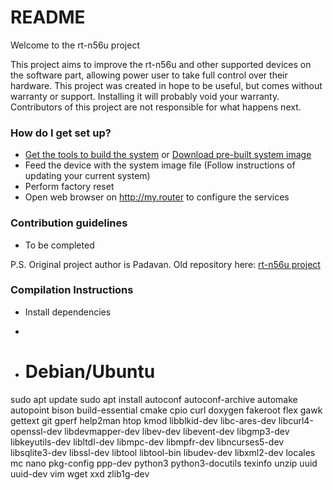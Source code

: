 # README #

Welcome to the rt-n56u project

This project aims to improve the rt-n56u and other supported devices on the software part, allowing power user to take full control over their hardware.
This project was created in hope to be useful, but comes without warranty or support. Installing it will probably void your warranty. 
Contributors of this project are not responsible for what happens next.

### How do I get set up? ###

* [Get the tools to build the system](https://bitbucket.org/padavan/rt-n56u/wiki/EN/HowToMakeFirmware) or [Download pre-built system image](https://bitbucket.org/padavan/rt-n56u/downloads)
* Feed the device with the system image file (Follow instructions of updating your current system)
* Perform factory reset
* Open web browser on http://my.router to configure the services

### Contribution guidelines ###

* To be completed

P.S.
Original project author is Padavan. Old repository here: [rt-n56u project](https://bitbucket.org/padavan/rt-n56u)

### Compilation Instructions ###

* Install dependencies
* ```shell
* # Debian/Ubuntu
sudo apt update
sudo apt install autoconf autoconf-archive automake autopoint bison build-essential cmake cpio curl doxygen fakeroot flex gawk gettext git gperf help2man htop kmod libblkid-dev libc-ares-dev libcurl4-openssl-dev libdevmapper-dev libev-dev libevent-dev libgmp3-dev libkeyutils-dev libltdl-dev libmpc-dev libmpfr-dev libncurses5-dev libsqlite3-dev libssl-dev libtool libtool-bin libudev-dev libxml2-dev  locales mc nano pkg-config ppp-dev python3 python3-docutils texinfo unzip uuid uuid-dev vim wget xxd zlib1g-dev
```
